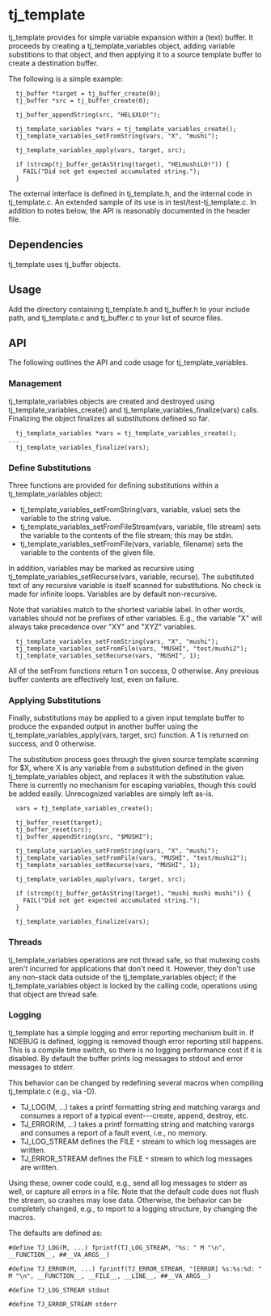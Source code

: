# tj\_template #

tj\_template provides for simple variable expansion within a (text)
buffer.  It proceeds by creating a tj\_template\_variables object,
adding variable substitions to that object, and then applying it to a
source template buffer to create a destination buffer.

The following is a simple example:

```
  tj_buffer *target = tj_buffer_create(0);
  tj_buffer *src = tj_buffer_create(0);

  tj_buffer_appendString(src, "HEL$XLO!");

  tj_template_variables *vars = tj_template_variables_create();
  tj_template_variables_setFromString(vars, "X", "mushi");

  tj_template_variables_apply(vars, target, src);

  if (strcmp(tj_buffer_getAsString(target), "HELmushiLO!")) {
    FAIL("Did not get expected accumulated string.");
  }
```

The external interface is defined in tj\_template.h, and the internal
code in tj\_template.c. An extended sample of its use is in
test/test-tj\_template.c.  In addition to notes below, the API is
reasonably documented in the header file.

## Dependencies ##

tj\_template uses tj\_buffer objects.


## Usage ##

Add the directory containing tj\_template.h and tj\_buffer.h to your include path, and tj\_template.c and tj\_buffer.c to your list of source files.


## API ##

The following outlines the API and code usage for tj\_template\_variables.


### Management ###

tj\_template\_variables objects are created and destroyed using
tj\_template\_variables\_create() and
tj\_template\_variables\_finalize(vars) calls.  Finalizing the object
finalizes all substitutions defined so far.

```
  tj_template_variables *vars = tj_template_variables_create();
...
  tj_template_variables_finalize(vars);
```

### Define Substitutions ###

Three functions are provided for defining substitutions within a
tj\_template\_variables object:
  * tj\_template\_variables\_setFromString(vars, variable, value)  sets the variable to the string value.
  * tj\_template\_variables\_setFromFileStream(vars, variable, file stream)  sets the variable to the contents of the file stream; this may be stdin.
  * tj\_template\_variables\_setFromFile(vars, variable, filename)  sets the variable to the contents of the given file.

In addition, variables may be marked as recursive using
tj\_template\_variables\_setRecurse(vars, variable, recurse).  The
substituted text of any recursive variable is itself scanned for
substitutions.  No check is made for infinite loops.  Variables are by
default non-recursive.

Note that variables match to the shortest variable label.  In other
words, variables should not be prefixes of other variables.  E.g., the
variable "X" will always take precedence over "XY" and "XYZ"
variables.

```
  tj_template_variables_setFromString(vars, "X", "mushi");
  tj_template_variables_setFromFile(vars, "MUSHI", "test/mushi2");
  tj_template_variables_setRecurse(vars, "MUSHI", 1);
```

All of the setFrom functions return 1 on success, 0 otherwise.  Any
previous buffer contents are effectively lost, even on failure.


### Applying Substitutions ###

Finally, substitutions may be applied to a given input template buffer
to produce the expanded output in another buffer using the
tj\_template\_variables\_apply(vars, target, src) function.  A 1 is
returned on success, and 0 otherwise.

The substitution process goes through the given source template scanning for $X, where X is any variable from a substitution defined in the given tj\_template\_variables object, and replaces it with the substitution value.  There is currently no mechanism for escaping variables, though this could be added easily.  Unrecognized variables are simply left as-is.

```
  vars = tj_template_variables_create();

  tj_buffer_reset(target);
  tj_buffer_reset(src);
  tj_buffer_appendString(src, "$MUSHI");

  tj_template_variables_setFromString(vars, "X", "mushi");
  tj_template_variables_setFromFile(vars, "MUSHI", "test/mushi2");
  tj_template_variables_setRecurse(vars, "MUSHI", 1);

  tj_template_variables_apply(vars, target, src);

  if (strcmp(tj_buffer_getAsString(target), "mushi mushi mushi")) {
    FAIL("Did not get expected accumulated string.");
  }

  tj_template_variables_finalize(vars);
```

### Threads ###

tj\_template\_variables operations are not thread safe, so that mutexing
costs aren't incurred for applications that don't need it. However,
they don't use any non-stack data outside of the tj\_template\_variables
object; if the tj\_template\_variables object is locked by the calling
code, operations using that object are thread safe.


### Logging ###

tj\_template has a simple logging and error reporting mechanism built
in.  If NDEBUG is defined, logging is removed though error reporting
still happens.  This is a compile time switch, so there is no logging
performance cost if it is disabled.  By default the buffer prints log
messages to stdout and error messages to stderr.

This behavior can be changed by redefining several macros when
compiling tj\_template.c (e.g., via -D).

  * TJ\_LOG(M, ...) takes a printf formatting string and matching varargs and consumes a report of a typical event---create, append, destroy, etc.
  * TJ\_ERROR(M, ...) takes a printf formatting string and matching varargs and consumes a report of a fault event, i.e., no memory.
  * TJ\_LOG\_STREAM defines the FILE `*` stream to which log messages are written.
  * TJ\_ERROR\_STREAM defines the FILE `*` stream to which log messages are written.

Using these, owner code could, e.g., send all log messages to stderr
as well, or capture all errors in a file.  Note that the default code
does not flush the stream, so crashes may lose data.  Otherwise, the
behavior can be completely changed, e.g., to report to a logging
structure, by changing the macros.

The defaults are defined as:

```
#define TJ_LOG(M, ...) fprintf(TJ_LOG_STREAM, "%s: " M "\n", __FUNCTION__, ##__VA_ARGS__)

#define TJ_ERROR(M, ...) fprintf(TJ_ERROR_STREAM, "[ERROR] %s:%s:%d: " M "\n", __FUNCTION__, __FILE__, __LINE__, ##__VA_ARGS__)

#define TJ_LOG_STREAM stdout

#define TJ_ERROR_STREAM stderr
```